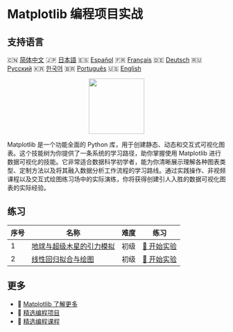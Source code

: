 # Matplotlib 编程项目实战

## 支持语言

🇨🇳 [简体中文](README_zh.md) 🇯🇵 [日本語](README_ja.md) 🇪🇸 [Español](README_es.md) 🇫🇷 [Français](README_fr.md) 🇩🇪 [Deutsch](README_de.md) 🇷🇺 [Русский](README_ru.md) 🇰🇷 [한국어](README_ko.md) 🇧🇷 [Português](README_pt.md) 🇺🇸 [English](README.md) 

<div align="center">
<img width="128px" src="https://file.labex.io/path/6PDQ0G40CdCX.png">
</div>

Matplotlib 是一个功能全面的 Python 库，用于创建静态、动态和交互式可视化图表。这个技能树为你提供了一条系统的学习路径，助你掌握使用 Matplotlib 进行数据可视化的技能。它非常适合数据科学初学者，能为你清晰展示理解各种图表类型、定制方法以及将其融入数据分析工作流程的学习路线。通过实践操作、非视频课程以及交互式绘图练习场中的实际演练，你将获得创建引人入胜的数据可视化图表的实际经验。

## 练习

|   序号 | 名称                                                                                                                | 难度   | 练习                                                                                                   |
|--------|---------------------------------------------------------------------------------------------------------------------|--------|--------------------------------------------------------------------------------------------------------|
|      1 | [地球与超级木星的引力模拟](https://labex.io/zh/courses/project-gravitational-simulation-of-earth-and-super-jupiter) | 初级   | [🚀 开始实验](https://labex.io/zh/courses/project-gravitational-simulation-of-earth-and-super-jupiter) |
|      2 | [线性回归拟合与绘图](https://labex.io/zh/courses/project-linear-regression-fitting-and-plotting)                    | 初级   | [🚀 开始实验](https://labex.io/zh/courses/project-linear-regression-fitting-and-plotting)              |

## 更多

- 🔗 [Matplotlib 了解更多](https://labex.io/zh/skilltrees/matplotlib)
- 🔗 [精选编程项目](https://github.com/labex-labs/awesome-programming-projects)
- 🔗 [精选编程课程](https://github.com/labex-labs/awesome-programming-courses)

